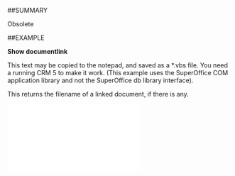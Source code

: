 

##SUMMARY

Obsolete


##EXAMPLE

**Show documentlink**

This text may be copied to the notepad, and saved as a *.vbs file. You need a running CRM 5 to make it work. (This example uses the SuperOffice COM application library and not the SuperOffice db library interface). 

This returns the filename of a linked document, if there is any.

![](../../Examples/vbs/SOAppointment.DocumentLink.vbs.txt)





